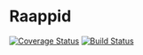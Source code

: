 # Raappid

[![Coverage Status](https://coveralls.io/repos/coolchem/raappid-release/badge.svg?branch=master&service=github)](https://coveralls.io/github/coolchem/raappid-release?branch=master)  [![Build Status](https://travis-ci.org/coolchem/raappid-release.svg?branch=master)](https://travis-ci.org/coolchem/raappid-release)

